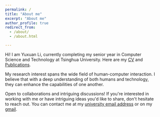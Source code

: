```yaml
---
permalink: /
title: "About me"
excerpt: "About me"
author_profile: true
redirect_from: 
  - /about/
  - /about.html

---
```


Hi! I am Yuxuan Li, currently completing my senior year in Computer Science and Technology at Tsinghua University. Here are my [CV](https://yassellee.github.io/CV_YuxuanLi.pdf) and [Publications](https://yassellee.github.io/publications/).

My research interest spans the wide field of human-computer interaction. I believe that with a deep understanding of both humans and technology, they can enhance the capabilities of one another.

Open to collaborations and intriguing discussions! If you're interested in working with me or have intriguing ideas you'd like to share, don't hesitate to reach out. You can contact me at my [university email address](yuxuan-l20@mails.tsinghua.edu.cn) or on my [gmail](yuxuanli011225@gamil.com).